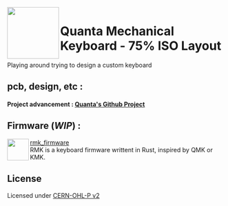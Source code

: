 <img align="left" height="120" src="https://user-images.githubusercontent.com/23436953/179006030-0b7299fd-c3ee-45d5-96cc-7a91a0e0a0a6.png">

# Quanta Mechanical Keyboard - 75% ISO Layout
Playing around trying to design a custom keyboard  

## pcb, design, etc :
#### Project advancement : [Quanta's Github Project](https://github.com/orgs/ObsiLab/projects/2)  

## Firmware (_WIP_) :
<img align="left" height="50" src="https://user-images.githubusercontent.com/23436953/178243491-15feeaaf-8cb2-4e8b-91a6-5bcb316d6a1f.png">

[rmk_firmware](https://github.com/ObsiLab/rmk_firmware)  
RMK is a keyboard firmware writtent in Rust, inspired by QMK or KMK.
  
  
## License
Licensed under [CERN-OHL-P v2](LICENSE)
